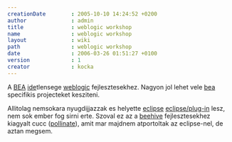 ```yaml
---
creationDate        : 2005-10-10 14:24:52 +0200 
author              : admin 
title               : weblogic workshop 
name                : weblogic workshop 
layout              : wiki 
path                : weblogic workshop 
date                : 2006-03-26 01:51:27 +0100 
version             : 1 
creator             : kocka 
---
```

A [BEA](bea.html) [ide](IDE.html)tlensege [weblogic](weblogic.html) fejlesztesekhez. Nagyon jol lehet vele [bea](bea.html) specifikis projecteket kesziteni.

Allitolag nemsokara nyugdijjazzak es helyette [eclipse](Eclipse.html) [eclipse/plug-in](Eclipse/Plug-in.html) lesz, nem sok ember fog sirni erte. Szoval ez az a [beehive](beehive.html) fejlesztesekhez kiagyalt cucc ([pollinate](pollinate.html)), amit mar majdnem atportoltak az eclipse-nel, de aztan megsem.
